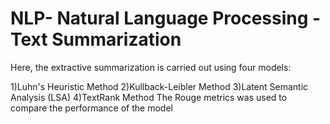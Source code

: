 # NLP- Natural Language Processing - Text Summarization
Here, the extractive summarization is carried out using four models:  

1)Luhn's Heuristic Method
2)Kullback-Leibler Method
3)Latent Semantic Analysis (LSA)
4)TextRank Method
The Rouge metrics was used to compare the performance of the model
